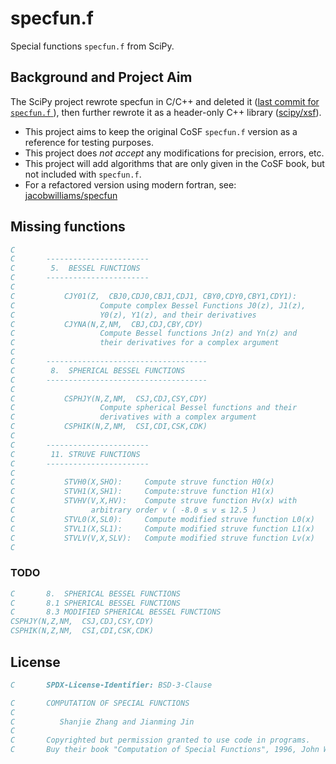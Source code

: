 # specfun.f

Special functions `specfun.f` from SciPy.

## Background and Project Aim

The SciPy project rewrote specfun in C/C++ and deleted it
([last commit for `specfun.f` ](https://github.com/scipy/scipy/blob/23ed5fed8f9450446fc0aad0acb5002d4d7f84f7/scipy/special/specfun/specfun.f)),
then further rewrote it as a header-only C++ library ([scipy/xsf](https://github.com/scipy/xsf)).

- This project aims to keep the original CoSF `specfun.f` version as a reference for testing purposes.
- This project does *not accept* any modifications for precision, errors, etc.
- This project will add algorithms that are only given in the CoSF book, but not included with `specfun.f`.
- For a refactored version using modern fortran, see: [jacobwilliams/specfun](https://github.com/jacobwilliams/specfun)

## Missing functions

```fortran
C
C       -----------------------
C        5.  BESSEL FUNCTIONS
C       -----------------------
C
C           CJY01(Z,  CBJ0,CDJ0,CBJ1,CDJ1, CBY0,CDY0,CBY1,CDY1):
C                   Compute complex Bessel Functions J0(z), J1(z),
C                   Y0(z), Y1(z), and their derivatives
C           CJYNA(N,Z,NM,  CBJ,CDJ,CBY,CDY)
C                   Compute Bessel functions Jn(z) and Yn(z) and
C                   their derivatives for a complex argument
C
C       ------------------------------------
C        8.  SPHERICAL BESSEL FUNCTIONS
C       ------------------------------------
C
C           CSPHJY(N,Z,NM,  CSJ,CDJ,CSY,CDY)
C                   Compute spherical Bessel functions and their
C                   derivatives with a complex argument
C           CSPHIK(N,Z,NM,  CSI,CDI,CSK,CDK)
C
C       -----------------------
C        11. STRUVE FUNCTIONS
C       -----------------------
C
C           STVH0(X,SHO):     Compute struve function H0(x)
C           STVH1(X,SH1):     Compute:struve function H1(x)
C           STVHV(V,X,HV):    Compute struve function Hv(x) with
C                 arbitrary order v ( -8.0 ≤ v ≤ 12.5 )
C           STVL0(X,SL0):     Compute modified struve function L0(x)
C           STVL1(X,SL1):     Compute modified struve function L1(x)
C           STVLV(V,X,SLV):   Compute modified struve function Lv(x)
C
```

### TODO

```fortran
C       8.  SPHERICAL BESSEL FUNCTIONS
C       8.1 SPHERICAL BESSEL FUNCTIONS
C       8.3 MODIFIED SPHERICAL BESSEL FUNCTIONS
CSPHJY(N,Z,NM,  CSJ,CDJ,CSY,CDY)
CSPHIK(N,Z,NM,  CSI,CDI,CSK,CDK)
```


## License

```fortran
C       SPDX-License-Identifier: BSD-3-Clause
```

```fortran
C       COMPUTATION OF SPECIAL FUNCTIONS
C
C          Shanjie Zhang and Jianming Jin
C
C       Copyrighted but permission granted to use code in programs.
C       Buy their book "Computation of Special Functions", 1996, John Wiley & Sons, Inc.
```
